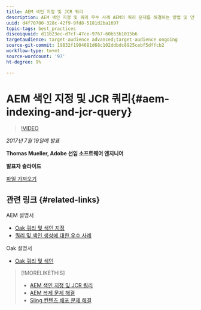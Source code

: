 ```yaml
---
title: AEM 색인 지정 및 JCR 쿼리
description: AEM 색인 지정 및 쿼리 우수 사례 AEM의 쿼리 문제를 해결하는 방법 및 인덱스를 구성하고 관리하는 방법입니다.
uuid: d4f70700-328c-42f9-9fd8-5181d2ba1697
topic-tags: best_practices
discoiquuid: d11b23ec-d7cf-47ce-9767-60b53b1015b6
targetaudience: target-audience advanced;target-audience ongoing
source-git-commit: 19832f1904681d68c102ddbdc8925cebf5dffcb2
workflow-type: tm+mt
source-wordcount: '97'
ht-degree: 9%

---
```



# AEM 색인 지정 및 JCR 쿼리{#aem-indexing-and-jcr-query}

>[!VIDEO](https://video.tv.adobe.com/v/19133/?quality=9)

*2017년 7월 19일에 발표*

**Thomas Mueller, Adobe 선임 소프트웨어 엔지니어**

**발표자 슬라이드**

[파일 가져오기](assets/aem-gems-aem-indexing-and-jcr-query.pdf)

## 관련 링크 {#related-links}

AEM 설명서

* [Oak 쿼리 및 색인 지정](https://docs.adobe.com/docs/en/aem/6-3/deploy/platform/queries-and-indexing.html)
* [쿼리 및 색인 생성에 대한 우수 사례](https://docs.adobe.com/docs/en/aem/6-3/deploy/best-practices/best-practices-for-queries-and-indexing.html)

Oak 설명서

* [Oak 쿼리 및 색인](https://experienceleague.adobe.com/docs/experience-manager-65/deploying/deploying/queries-and-indexing.html)

<!--
[Get back to the Overview](https://helpx.adobe.com/experience-manager/kt/eseminars/gems/aem-index.html)
-->

>[!MORELIKETHIS]
>
>* [AEM 색인 지정 및 JCR 쿼리](aem-indexing-jcr-query.md)
>* [AEM 복제 문제 해결](aem-troubleshooting-aem-replication.md)
>* [Sling 컨텐츠 배포 문제 해결](aem-troubleshooting-sling.md)

<!-- 
>* linking to helpx, removed for now [Adobe Experience Manager: AEM 6.x Maintenance Tasks](https://helpx.adobe.com/experience-manager/kt/eseminars/ccoo-aem-Aug-register.html)
-->
